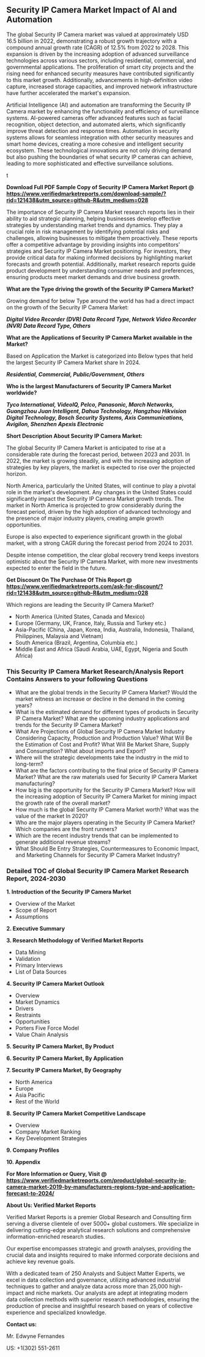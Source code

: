<h2>Security IP Camera Market Impact of AI and Automation</h2><p>The global Security IP Camera market was valued at approximately USD 16.5 billion in 2022, demonstrating a robust growth trajectory with a compound annual growth rate (CAGR) of 12.5% from 2022 to 2028. This expansion is driven by the increasing adoption of advanced surveillance technologies across various sectors, including residential, commercial, and governmental applications. The proliferation of smart city projects and the rising need for enhanced security measures have contributed significantly to this market growth. Additionally, advancements in high-definition video capture, increased storage capacities, and improved network infrastructure have further accelerated the market's expansion.</p><p>Artificial Intelligence (AI) and automation are transforming the Security IP Camera market by enhancing the functionality and efficiency of surveillance systems. AI-powered cameras offer advanced features such as facial recognition, object detection, and automated alerts, which significantly improve threat detection and response times. Automation in security systems allows for seamless integration with other security measures and smart home devices, creating a more cohesive and intelligent security ecosystem. These technological innovations are not only driving demand but also pushing the boundaries of what security IP cameras can achieve, leading to more sophisticated and effective surveillance solutions.</p>t</p><p id="" class=""><strong>Download Full PDF Sample Copy of Security IP Camera Market Report @ <a href="https://www.verifiedmarketreports.com/download-sample/?rid=121438&utm_source=github-R&utm_medium=028" target="_blank">https://www.verifiedmarketreports.com/download-sample/?rid=121438&utm_source=github-R&utm_medium=028</a></strong></p><p>The importance of&nbsp;Security IP Camera Market research reports lies in their ability to aid strategic planning, helping businesses develop effective strategies by understanding market trends and dynamics. They play a crucial role in risk management by identifying potential risks and challenges, allowing businesses to mitigate them proactively. These reports offer a competitive advantage by providing insights into competitors' strategies and Security IP Camera Market positioning. For investors, they provide critical data for making informed decisions by highlighting market forecasts and growth potential. Additionally, market research reports guide product development by understanding consumer needs and preferences, ensuring products meet market demands and drive business growth.</p><p><strong>What are the&nbsp;Type driving the growth of the Security IP Camera Market?</strong></p><p id="" class="">Growing demand for below Type around the world has had a direct impact on the growth of the Security IP Camera Market:</p><em><strong>Digital Video Recorder (DVR) Data Record Type, Network Video Recorder (NVR) Data Record Type, Others</strong></em></p><strong>What are the&nbsp;Applications&nbsp;of Security IP Camera Market available in the Market?</strong></p><p id="" class="">Based on Application the Market is categorized into Below types that held the largest Security IP Camera Market share In 2024.</p><em><strong>Residential, Commercial, Public/Government, Others</strong></em></p><strong>Who is the largest Manufacturers of Security IP Camera Market worldwide?</strong></p><p><em><strong>Tyco International, VideoIQ, Pelco, Panasonic, March Networks, Guangzhou Juan Intelligent, Dahua Technology, Hangzhou Hikvision Digital Technology, Bosch Security Systems, Axis Communications, Avigilon, Shenzhen Apexis Electronic</strong></em></p><p id="" class=""><strong>Short Description About Security IP Camera Market:</strong></p><p>The global Security IP Camera Market is anticipated to rise at a considerable rate during the forecast period, between 2023 and 2031. In 2022, the market is growing steadily, and with the increasing adoption of strategies by key players, the market is expected to rise over the projected horizon.</p><p>North America, particularly the United States, will continue to play a pivotal role in the market's development. Any changes in the United States could significantly impact the Security IP Camera Market growth trends. The market in North America is projected to grow considerably during the forecast period, driven by the high adoption of advanced technology and the presence of major industry players, creating ample growth opportunities.</p><p>Europe is also expected to experience significant growth in the global market, with a strong CAGR during the forecast period from 2024 to 2031.</p><p>Despite intense competition, the clear global recovery trend keeps investors optimistic about the Security IP Camera Market, with more new investments expected to enter the field in the future.</p><p id="" class=""><strong>Get Discount On The Purchase Of This Report @ <a href="https://www.verifiedmarketreports.com/ask-for-discount/?rid=121438&utm_source=github-R&utm_medium=028" target="_blank">https://www.verifiedmarketreports.com/ask-for-discount/?rid=121438&utm_source=github-R&utm_medium=028</a></strong></p>Which regions are leading the Security IP Camera Market?</p><ul><li>North America (United States, Canada and Mexico)</li><li>Europe (Germany, UK, France, Italy, Russia and Turkey etc.)</li><li>Asia-Pacific (China, Japan, Korea, India, Australia, Indonesia, Thailand, Philippines, Malaysia and Vietnam)</li><li>South America (Brazil, Argentina, Columbia etc.)</li><li>Middle East and Africa (Saudi Arabia, UAE, Egypt, Nigeria and South Africa)</li></ul><h3 id="" class="">This Security IP Camera Market Research/Analysis Report Contains Answers to your following Questions</h3><ul><li>What are the global trends in the Security IP Camera Market? Would the market witness an increase or decline in the demand in the coming years?</li><li>What is the estimated demand for different types of products in Security IP Camera Market? What are the upcoming industry applications and trends for the Security IP Camera Market?</li><li>What Are Projections of Global Security IP Camera Market Industry Considering Capacity, Production and Production Value? What Will Be the Estimation of Cost and Profit? What Will Be Market Share, Supply and Consumption? What about imports and Export?</li><li>Where will the strategic developments take the industry in the mid to long-term?</li><li>What are the factors contributing to the final price of Security IP Camera Market? What are the raw materials used for Security IP Camera Market manufacturing?</li><li>How big is the opportunity for the Security IP Camera Market? How will the increasing adoption of Security IP Camera Market for mining impact the growth rate of the overall market?</li><li>How much is the global Security IP Camera Market worth? What was the value of the market In 2020?</li><li>Who are the major players operating in the Security IP Camera Market? Which companies are the front runners?</li><li>Which are the recent industry trends that can be implemented to generate additional revenue streams?</li><li>What Should Be Entry Strategies, Countermeasures to Economic Impact, and Marketing Channels for Security IP Camera Market Industry?</li></ul><h3 id="" class="">Detailed TOC of Global Security IP Camera Market Research Report, 2024-2030</h3><p id="" class=""><strong>1. Introduction of the Security IP Camera Market</strong></p><ul><li>Overview of the Market</li><li>Scope of Report</li><li>Assumptions</li></ul><p id="" class=""><strong>2. Executive Summary</strong></p><p id="" class=""><strong>3. Research Methodology of Verified Market Reports</strong></p><ul><li>Data Mining</li><li>Validation</li><li>Primary Interviews</li><li>List of Data Sources</li></ul><p id="" class=""><strong>4. Security IP Camera Market Outlook</strong></p><ul><li>Overview</li><li>Market Dynamics</li><li>Drivers</li><li>Restraints</li><li>Opportunities</li><li>Porters Five Force Model</li><li>Value Chain Analysis</li></ul><p id="" class=""><strong>5. Security IP Camera Market, By Product</strong></p><p id="" class=""><strong>6. Security IP Camera Market, By Application</strong></p><p id="" class=""><strong>7. Security IP Camera Market, By Geography</strong></p><ul><li>North America</li><li>Europe</li><li>Asia Pacific</li><li>Rest of the World</li></ul><p id="" class=""><strong>8. Security IP Camera Market Competitive Landscape</strong></p><ul><li>Overview</li><li>Company Market Ranking</li><li>Key Development Strategies</li></ul><p id="" class=""><strong>9. Company Profiles</strong></p><p id="" class=""><strong>10. Appendix</strong></p><p id="" class=""><strong>For More Information or Query, Visit @ <a href="https://www.verifiedmarketreports.com/product/global-security-ip-camera-market-2019-by-manufacturers-regions-type-and-application-forecast-to-2024/" target="_blank">https://www.verifiedmarketreports.com/product/global-security-ip-camera-market-2019-by-manufacturers-regions-type-and-application-forecast-to-2024/</a></strong></p><p id="" class=""><strong>About Us: Verified Market Reports</strong></p><p id="" class="">Verified Market Reports is a premier Global Research and Consulting firm serving a diverse clientele of over 5000+ global customers. We specialize in delivering cutting-edge analytical research solutions and comprehensive information-enriched research studies.</p><p id="" class="">Our expertise encompasses strategic and growth analyses, providing the crucial data and insights required to make informed corporate decisions and achieve key revenue goals.</p><p id="" class="">With a dedicated team of 250 Analysts and Subject Matter Experts, we excel in data collection and governance, utilizing advanced industrial techniques to gather and analyze data across more than 25,000 high-impact and niche markets. Our analysts are adept at integrating modern data collection methods with superior research methodologies, ensuring the production of precise and insightful research based on years of collective experience and specialized knowledge.</p><p id="" class=""><strong>Contact us:</strong></p><p id="" class="">Mr. Edwyne Fernandes</p><p id="" class="">US: +1(302) 551-2611</p>